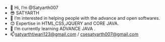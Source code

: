 - 👋 Hi, I’m @Satyarth007 
- 😎 SATYARTH
- 👀 I’m interested in helping people with the advance and open softwares. 
- 😊 Expertise in HTML,CSS,JQUERY and CORE JAVA.
- 🌱 I’m currently learning ADVANCE JAVA .
- 📫satyarthtiwari123@gmail.com / csesatyarth007@gmail.com

<!---
Satyarth007/Satyarth007 is a ✨ special ✨ repository because its `README.md` (this file) appears on your GitHub profile.
You can click the Preview link to take a look at your changes.
--->
